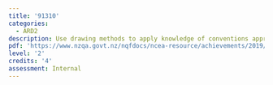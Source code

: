 ```yaml
---
title: '91310'
categories:
  - ARD2
description: Use drawing methods to apply knowledge of conventions appropriate to design
pdf: 'https://www.nzqa.govt.nz/nqfdocs/ncea-resource/achievements/2019/as91310.pdf'
level: '2'
credits: '4'
assessment: Internal
---
```


